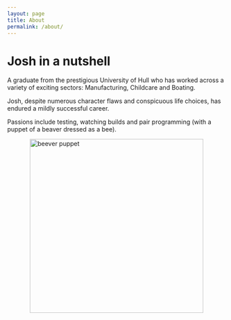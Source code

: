 ```yaml
---
layout: page
title: About
permalink: /about/
---
```


<h1>Josh in a nutshell</h1>

A graduate from the prestigious University of Hull who has worked across a variety of exciting sectors: Manufacturing, Childcare and Boating. 

Josh, despite numerous character flaws and conspicuous life choices, has endured a mildly successful career.

Passions include testing, watching builds and pair programming (with a puppet of a beaver dressed as a bee).

<img src="{{ site.baseurl }}/images/beeverView.jpg" alt="beever puppet" 
    style="width: 400px;
    display: block;
    margin-left: auto;
    margin-right: auto;"/>
